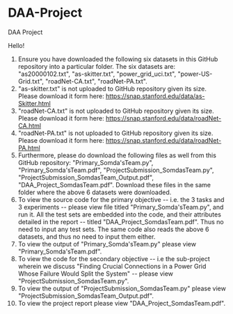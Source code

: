 # DAA-Project
DAA Project

Hello!

1. Ensure you have downloaded the following six datasets in this GitHub repository into a particular folder. The six datasets are: "as20000102.txt", "as-skitter.txt", "power_grid_uci.txt", "power-US-Grid.txt", "roadNet-CA.txt", "roadNet-PA.txt". 
2. "as-skitter.txt" is not uploaded to GitHub repository given its size. Please download it form here: https://snap.stanford.edu/data/as-Skitter.html
3. "roadNet-CA.txt" is not uploaded to GitHub repository given its size. Please download it form here: https://snap.stanford.edu/data/roadNet-CA.html
4. "roadNet-PA.txt" is not uploaded to GitHub repository given its size. Please download it form here: https://snap.stanford.edu/data/roadNet-PA.html
5. Furthermore, please do download the following files as well from this GitHub repository: "Primary_Somda'sTeam.py", "Primary_Somda'sTeam.pdf", "ProjectSubmission_SomdasTeam.py", "ProjectSubmission_SomdasTeam_Output.pdf", "DAA_Project_SomdasTeam.pdf". Download these files in the same folder where the above 6 datasets were downloaded.
6. To view the source code for the primary objective -- i.e. the 3 tasks and 3 experiments -- please view file titled "Primary_Somda'sTeam.py", and run it. All the test sets are embedded into the code, and their attributes detailed in the report -- titled "DAA_Project_SomdasTeam.pdf". Thus no need to input any test sets. The same code also reads the above 6 datasets, and thus no need to input them either.
7. To view the output of "Primary_Somda'sTeam.py" please view "Primary_Somda'sTeam.pdf".
8. To view the code for the secondary objective -- i.e the sub-project wherein we discuss "Finding Crucial Connections in a Power Grid Whose Failure Would Split the System" -- please view "ProjectSubmission_SomdasTeam.py".
9. To view the output of "ProjectSubmission_SomdasTeam.py" please view "ProjectSubmission_SomdasTeam_Output.pdf".
10. To view the project report please view "DAA_Project_SomdasTeam.pdf".
